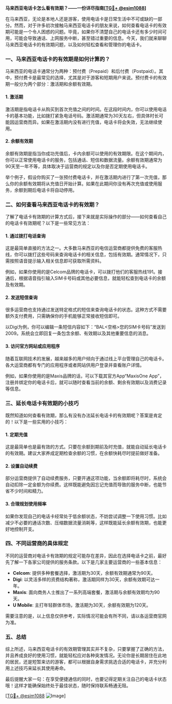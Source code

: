**马来西亚电话卡怎么看有效期？——一份详尽指南[[TG💪+ @esim1088](https://t.me/s/esim1088)]**

在马来西亚，无论是本地人还是游客，使用电话卡是日常生活中不可或缺的一部分。然而，对于许多初次接触马来西亚电话卡的朋友来说，如何查看电话卡的有效期可能是一个令人困惑的问题。毕竟，如果你不清楚自己的电话卡还有多少时间可用，可能会导致通话、上网服务中断，甚至错过重要的信息。今天，我们就来聊聊马来西亚电话卡的有效期问题，以及如何轻松查看和管理你的电话卡。

### 一、马来西亚电话卡的有效期是如何计算的？

马来西亚的电话卡通常分为两种：预付费（Prepaid）和后付费（Postpaid）。其中，预付费卡是最常见的选择，尤其是对于游客和短期用户来说。预付费卡的有效期一般分为两个部分：激活期和余额有效期。

#### 1. **激活期**
激活期是指电话卡从购买到首次充值之间的时间。在这段时间内，你可以使用电话卡的基本功能，比如拨打紧急电话号码。激活期通常为30天左右，但具体时长可能因运营商而异。如果在激活期内没有进行充值，电话卡将会失效，无法继续使用。

#### 2. **余额有效期**
余额有效期是指当你成功充值后，卡内余额可以使用的有效期限。在这个期间内，你可以正常使用电话卡的服务，包括通话、短信和数据流量。余额有效期通常为90天至一年不等，具体取决于运营商的规定以及你是否定期使用电话卡。

举个例子，假设你购买了一张预付费电话卡，并在激活期内进行了第一次充值，那么你的余额有效期将从充值日开始计算。如果在此期间你没有再次充值或使用服务，余额到期后电话卡将自动停用。

### 二、如何查看马来西亚电话卡的有效期？

了解了电话卡有效期的计算方式后，接下来就是实际操作的部分——如何查看自己的电话卡有效期呢？以下是一些常见方法：

#### 1. **通过拨打电话查询**
这是最简单直接的方法之一。大多数马来西亚的电信运营商都提供免费的客服热线，你可以拨打这些号码来查询电话卡的相关信息，包括有效期。通常情况下，只需按照语音提示输入相关信息即可获取所需资料。

例如，如果你使用的是Celcom品牌的电话卡，可以拨打他们的客服热线191。接通后，根据语音指引输入SIM卡号码或其他必要信息，就能轻松查到电话卡的余额及有效期。

#### 2. **发送短信查询**
很多运营商也支持通过发送特定格式的短信来查询电话卡的状态。这种方式不需要额外支付费用，只需确保你的手机能够正常接收短信即可。

以Digi为例，你可以编辑一条短信内容如下：“BAL<空格>您的SIM卡号码”发送到2009。系统会立即回复一条包含余额、有效期以及其他重要信息的消息。

#### 3. **访问官方网站或应用程序**
随着互联网技术的发展，越来越多的用户倾向于通过线上平台管理自己的电话卡。各大运营商都有专门的应用程序或者网站供用户登录并查看账户详情。

例如，如果你使用的是Maxis品牌的话，可以下载其官方App“MaxisOne App”，注册并绑定你的电话卡后，就可以随时查看当前的余额、剩余有效期以及消费记录等信息。

### 三、延长电话卡有效期的小技巧

既然知道如何查看有效期，那么有没有办法延长电话卡的有效期呢？答案是肯定的！以下是一些实用的小技巧：

#### 1. **定期充值**
这是最简单也是最有效的方式。只要在余额到期前及时充值，就能自动延长电话卡的有效期。建议大家养成定期检查余额的习惯，在余额快耗尽时提前做好准备。

#### 2. **设置自动续费**
部分运营商提供了自动续费服务，只要开通这项功能，当余额即将耗尽时，系统会自动扣除一定金额为你续费。这样既能避免因忘记充值而导致的服务中断，也能节省不少时间和精力。

#### 3. **合理规划使用频率**
如果你发现自己的电话卡经常处于低余额状态，不妨尝试调整一下使用习惯。比如减少不必要的通话次数、压缩数据流量消耗等，这样既能延长余额有效期，也能更好地控制开支。

### 四、不同运营商的具体规定

不同的运营商对电话卡有效期的规定可能存在差异，因此在选择电话卡之前，最好先了解一下各家公司提供的服务条款。以下是几家主要运营商的一些基本信息：

- **Celcom**: 提供多种套餐选择，激活期为30天，余额有效期通常为90天。
- **Digi**: 以灵活多样的资费结构著称，激活期同样为30天，余额有效期可达一年。
- **Maxis**: 面向商务人士推出了一系列高端套餐，激活期与余额有效期均为90天。
- **U Mobile**: 主打年轻群体市场，激活期为30天，余额有效期为120天。

需要注意的是，以上信息仅供参考，实际情况可能会有所不同，请以各运营商官网为准。

### 五、总结

综上所述，马来西亚电话卡的有效期管理其实并不复杂，只要掌握了正确的方法，并且养成良好的使用习惯，就能轻松应对各种突发情况。无论你是长期居住在此地的居民，还是短暂来访的游客，都可以根据自身需求挑选合适的电话卡，并充分利用上述技巧来延长其使用寿命。

最后提醒大家一句：在享受便捷通信的同时，也要记得定期关注自己的电话卡状态哦！这样才能确保始终处于最佳状态，随时保持联系畅通无阻。

[[TG💪+ @esim1088](https://t.me/s/esim1088) ![Image](https://i.postimg.cc/4NQfJmqS/Snipaste-2025-05-13-00-14-12.png)]